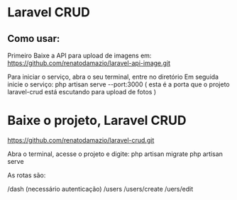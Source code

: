 # Laravel CRUD #
## Como usar: ##

Primeiro Baixe a API para upload de imagens em: 
https://github.com/renatodamazio/laravel-api-image.git

Para iniciar o serviço, abra o seu terminal, entre no diretório
Em seguida inicie o serviço:
php artisan serve --port:3000 ( esta é a porta que o projeto laravel-crud está escutando para upload de fotos )

# Baixe o projeto, Laravel CRUD #
https://github.com/renatodamazio/laravel-crud.git

Abra o terminal, acesse o projeto e digite:
php artisan migrate
php artisan serve

As rotas são:

/dash (necessário autenticação)
/users
/users/create
/uers/edit
